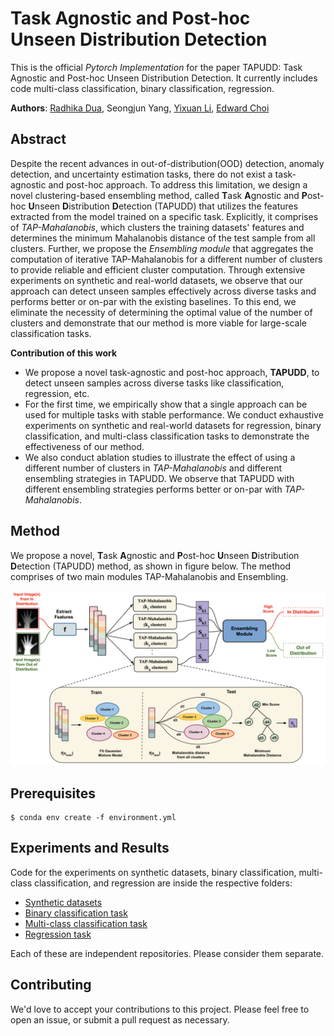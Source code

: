 # Task Agnostic and Post-hoc </br> Unseen Distribution Detection
This is the official *Pytorch Implementation* for the paper TAPUDD: Task Agnostic and Post-hoc Unseen Distribution Detection. It currently includes code multi-class classification, binary classification, regression.

**Authors**: [Radhika Dua](https://radhikadua123.github.io), Seongjun Yang, [Yixuan Li](https://pages.cs.wisc.edu/~sharonli/), [Edward Choi](https://mp2893.com)

## Abstract
Despite the recent advances in out-of-distribution(OOD) detection, anomaly detection, and uncertainty estimation tasks, there do not exist a task-agnostic and post-hoc approach.
To address this limitation, we design a novel clustering-based ensembling method, called **T**ask **A**gnostic and **P**ost-hoc **U**nseen **D**istribution **D**etection (TAPUDD) that utilizes the features extracted from the model trained on a specific task. Explicitly, it comprises of *TAP-Mahalanobis*, which
clusters the training datasets' features and determines the minimum Mahalanobis distance of the test sample from all clusters. Further, we propose the *Ensembling module*
that aggregates the computation of iterative TAP-Mahalanobis for a different number of clusters 
to provide reliable and efficient cluster computation.
Through extensive experiments on synthetic and real-world datasets, we observe that our approach can detect unseen samples effectively across diverse tasks and performs better or on-par with the existing baselines. To this end, we eliminate the necessity of determining the optimal value of the number of clusters and demonstrate that our method is more viable for large-scale classification tasks.

__Contribution of this work__
- We propose a novel task-agnostic and post-hoc approach, **TAPUDD**, to detect unseen samples across diverse tasks like classification, regression, etc. 
- For the first time, we empirically show that a single approach can be used for multiple tasks with stable performance. We conduct exhaustive experiments on synthetic and real-world datasets for regression, binary classification, and multi-class classification tasks to demonstrate the effectiveness of our method.
- We also conduct ablation studies to illustrate the effect of using a different number of clusters in *TAP-Mahalanobis* and different ensembling strategies in TAPUDD. We observe that TAPUDD with different ensembling strategies performs better or on-par with *TAP-Mahalanobis*.

## Method
We propose a novel, **T**ask **A**gnostic and **P**ost-hoc **U**nseen **D**istribution **D**etection (TAPUDD) method, as shown in figure below. The method comprises of two main modules TAP-Mahalanobis and Ensembling.

![method](images/method.png)

## Prerequisites
```
$ conda env create -f environment.yml
```

## Experiments and Results
Code for the experiments on synthetic datasets, binary classification, multi-class classification, and regression are inside the respective folders:

- [Synthetic datasets](https://github.com/Radhikadua123/TAG/tree/main/synthetic_2d_binary_classification)
- [Binary classification task](https://github.com/Radhikadua123/TAG/tree/main/binary_classification)
- [Multi-class classification task](https://github.com/Radhikadua123/TAG/tree/main/multi_class_classification)
- [Regression task]()

Each of these are independent repositories. Please consider them separate. 

## Contributing
We'd love to accept your contributions to this project. Please feel free to open an issue, or submit a pull request as necessary. 
